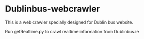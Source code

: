 Dublinbus-webcrawler
====================

This is a web crawler specially designed for Dublin bus website.

Run getRealtime.py to crawl realtime information from Dublinbus.ie